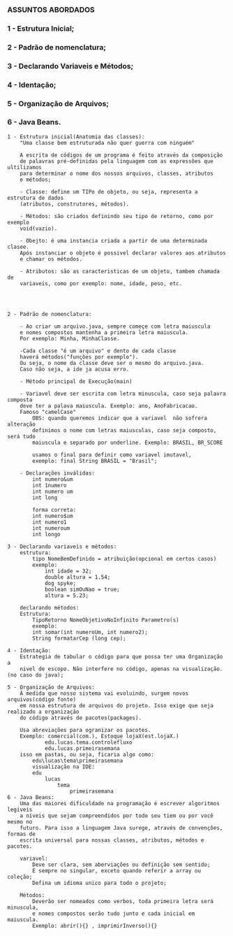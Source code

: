

### ASSUNTOS ABORDADOS 
### 1 - Estrutura Inicial;
### 2 - Padrão de nomenclatura;
### 3 - Declarando Variaveis e Métodos;
### 4 - Identação;
### 5 - Organização de Arquivos;
### 6 - Java Beans.


    1 - Estrutura inicial(Anatomia das classes):
        "Uma classe bem estruturada não quer guerra com ninguém"

        A escrita de códigos de um programa é feito através da composição
        de palavras pré-definidas pela linguagem com as expressões que ultilizamos
        para determinar o nome dos nossos arquivos, classes, atributos
        e métodos;

        - Classe: define um TIPo de objeto, ou seja, representa a estrutura de dados
        (atributos, construtores, métodos).

        - Métodos: são criados definindo seu tipo de retorno, como por exemplo
        void(vazio).

        - Obejto: é uma instancia criada a partir de uma determinada clasee.
        Após instanciar o objeto é possivel declarar valores aos atributos
        e chamar os métodos.

        - Atributos: são as caracteristicas de um objeto, tambem chamada de 
        variaveis, como por exemplo: nome, idade, peso, etc.

    


    2 - Padrão de nomenclatura:

        - Ao criar um arquivo.java, sempre começe com letra maiuscula
        e nomes compostos mantenha a primeira letra maiuscula. 
        Por exemplo: Minha, MinhaClasse.

        -Cada classe "é um arquivo" e dento de cada classe 
        haverá métodos("funções por exemplo").
        Ou seja, o nome da classe deve ser o mesmo do arquivo.java.
        Caso não seja, a ide ja acusa erro.
        
        - Método principal de Execução(main)

        - Variavel deve ser escrita com letra minuscula, caso seja palavra composta
        deve ter a palava maiuscula. Exemplo: ano, AnoFabricacao.
        Famoso "camelCase"
            OBS: quando queremos indicar que a variavel  não sofrera alteração
            definimos o nome com letras maiusculas, caso seja composto, será tudo
            maiuscula e separado por underline. Exemplo: BRASIL, BR_SCORE
            
            usamos o final para definir como variavel imutavel,
            exemplo: final String BRASIL = "Brasil";
        
        - Declarações inválidas:
            int numero&um 
            int 1numero
            int numero um
            int long

            forma correta:
            int numero$um
            int numero1
            int numeroum
            int longo

    3 - Declarando variaveis e métodos:
        estrutura:
            tipo NomeBemDefinido = atribuição(opcional em certos casos)
            exemplo:
                int idade = 32;
                double altura = 1.54;
                dog spyke;
                boolean simOuNao = true;
                altura = 5.23;

        declarando métodos:
        Estrutura:
            TipoRetorno NomeObjetivoNoInfinito Parametro(s)
            exemplo:
            int somar(int numeroUm, int numero2);
            String formatarCep (long cep);
            
    4 - Identação:
        Estrategia de tabular o código para que possa ter uma Organização a 
        nivel de escopo. Não interfere no código, apenas na visualização.(no caso do java);

    5 - Organização de Arquivos:
        À medida que nosso sistema vai evoluindo, surgem novos arquivos(código fonte)
        em nossa estrutura de arquivos do projeto. Isso exige que seja realizado a organização 
        do código através de pacotes(packages).

        Usa abreviações para ogranizar os pacotes. 
        Exemplo: comercial(com.), Estoque lojaX(est.lojaX.)
                edu.lucas.tema.controlefluxo
                edu.lucas.primeirasemana
        isso em pastas, ou seja, ficaria algo como:
            edu\lucas\tema\primeirasemana
            visualização na IDE:
            edu
                lucas
                    tema
                        primeirasemana
    6 - Java Beans:
        Uma das maiores dificuldade na programação é escrever algoritmos legíveis
        a níveis que sejam compreendidos por todo seu tiem ou por você mesmo no 
        futuro. Para isso a linguagem Java surege, através de convenções, formas de
        escrita universal para nossas classes, atributos, métodos e pacotes.

        variavel:
            Deve ser clara, sem aberviações ou definição sem sentido;
            É sempre no singular, exceto quando referir a array ou coleção;
            Defina um idioma unico para todo o projeto;

        Métodos:
            Deverão ser nomeados como verbos, toda primeira letra será minuscula,
            e nomes compostos serão tudo junto e cada inicial em maiuscula.
            Exemplo: abrir(){} , imprimirInverso(){}

        

        



        



        
